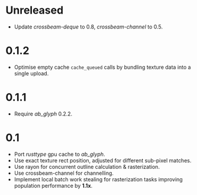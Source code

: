 # Unreleased
* Update _crossbeam-deque_ to 0.8, _crossbeam-channel_ to 0.5.

# 0.1.2
* Optimise empty cache `cache_queued` calls by bundling texture data into a single upload.

# 0.1.1
* Require _ab_glyph_ 0.2.2.

# 0.1
* Port _rusttype_ gpu cache to _ab_glyph_.
* Use exact texture rect position, adjusted for different sub-pixel matches.
* Use rayon for concurrent outline calculation & rasterization.
* Use crossbeam-channel for channelling.
* Implement local batch work stealing for rasterization tasks improving population performance by **1.1x**.
